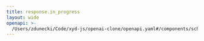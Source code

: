 ```yaml
---
title: response.in_progress
layout: wide
openapi: >-
  /Users/zdunecki/Code/xyd-js/openai-clone/openapi.yaml#/components/schemas/ResponseInProgressEvent
---
```


